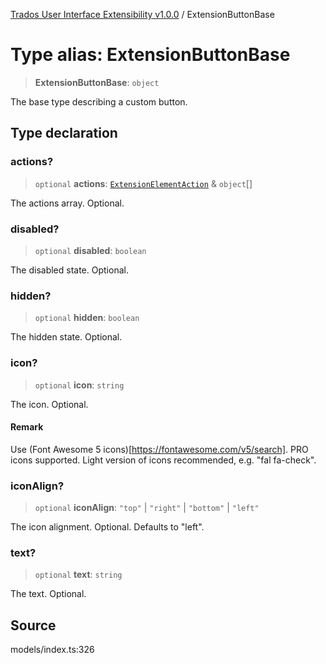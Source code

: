 [Trados User Interface Extensibility v1.0.0](../wiki/globals) / ExtensionButtonBase

# Type alias: ExtensionButtonBase

> **ExtensionButtonBase**: `object`

The base type describing a custom button.

## Type declaration

### actions?

> `optional` **actions**: [`ExtensionElementAction`](../wiki/Type.ExtensionElementAction) & `object`[]

The actions array. Optional.

### disabled?

> `optional` **disabled**: `boolean`

The disabled state. Optional.

### hidden?

> `optional` **hidden**: `boolean`

The hidden state. Optional.

### icon?

> `optional` **icon**: `string`

The icon. Optional.

#### Remark

Use (Font Awesome 5 icons)[https://fontawesome.com/v5/search]. PRO icons supported. Light version of icons recommended, e.g. "fal fa-check".

### iconAlign?

> `optional` **iconAlign**: `"top"` \| `"right"` \| `"bottom"` \| `"left"`

The icon alignment. Optional. Defaults to "left".

### text?

> `optional` **text**: `string`

The text. Optional.

## Source

models/index.ts:326
